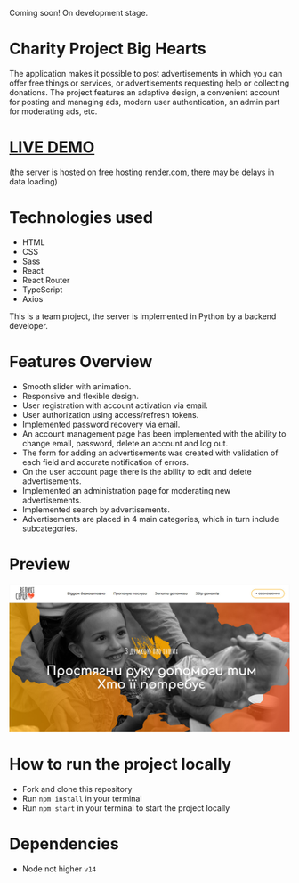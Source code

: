<p>Coming soon! On development stage.</p>

# Charity Project Big Hearts
<p>The application makes it possible to post advertisements in which you can offer free things or services, or advertisements requesting help or collecting donations. The project features an adaptive design, a convenient account for posting and managing ads, modern user authentication, an admin part for moderating ads, etc.</p>

# [LIVE DEMO](https://velyki-sertsia.pp.ua/)
(the server is hosted on free hosting render.com, there may be delays in data loading)

# Technologies used

<ul>
  <li>HTML</li>
  <li>CSS</li>
  <li>Sass</li>
  <li>React</li>
  <li>React Router</li>
  <li>TypeScript</li>
  <li>Axios</li>
</ul>

<p>This is a team project, the server is implemented in Python by a backend developer.</p>

# Features Overview

<ul>
  <li>Smooth slider with animation.</li>
  <li>Responsive and flexible design.</li>
  <li>User registration with account activation via email.</li>
  <li>User authorization using access/refresh tokens.</li>
  <li>Implemented password recovery via email.</li>
  <li>An account management page has been implemented with the ability to change email, password, delete an account and log out.</li>
  <li>The form for adding an advertisements was created with validation of each field and accurate notification of errors.</li>
  <li>On the user account page there is the ability to edit and delete advertisements.</li>
  <li>Implemented an administration page for moderating new advertisements.</li>
  <li>Implemented search by advertisements.</li>
  <li>Advertisements are placed in 4 main categories, which in turn include subcategories.</li>
</ul>

# Preview

<p align="center">
  <img src="https://github.com/vlkzmn/big_hearts/raw/main/public/img/preview.jpg" alt="Charity Project Big Hearts">
</p>

# How to run the project locally

- Fork and clone this repository
- Run `npm install` in your terminal
- Run `npm start` in your terminal to start the project locally

# Dependencies

- Node not higher `v14`